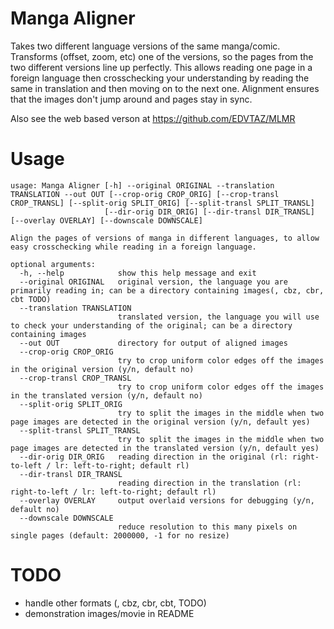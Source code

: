 # Manga Aligner

Takes two different language versions of the same manga/comic. Transforms (offset, zoom, etc) one of the versions, so the pages from the two different versions line up perfectly. This allows reading one page in a foreign language then crosschecking your understanding by reading the same in translation and then moving on to the next one. Alignment ensures that the images don't jump around and pages stay in sync.

Also see the web based verson at https://github.com/EDVTAZ/MLMR

# Usage

```
usage: Manga Aligner [-h] --original ORIGINAL --translation TRANSLATION --out OUT [--crop-orig CROP_ORIG] [--crop-transl CROP_TRANSL] [--split-orig SPLIT_ORIG] [--split-transl SPLIT_TRANSL]
                     [--dir-orig DIR_ORIG] [--dir-transl DIR_TRANSL] [--overlay OVERLAY] [--downscale DOWNSCALE]

Align the pages of versions of manga in different languages, to allow easy crosschecking while reading in a foreign language.

optional arguments:
  -h, --help            show this help message and exit
  --original ORIGINAL   original version, the language you are primarily reading in; can be a directory containing images(, cbz, cbr, cbt TODO)
  --translation TRANSLATION
                        translated version, the language you will use to check your understanding of the original; can be a directory containing images
  --out OUT             directory for output of aligned images
  --crop-orig CROP_ORIG
                        try to crop uniform color edges off the images in the original version (y/n, default no)
  --crop-transl CROP_TRANSL
                        try to crop uniform color edges off the images in the translated version (y/n, default no)
  --split-orig SPLIT_ORIG
                        try to split the images in the middle when two page images are detected in the original version (y/n, default yes)
  --split-transl SPLIT_TRANSL
                        try to split the images in the middle when two page images are detected in the translated version (y/n, default yes)
  --dir-orig DIR_ORIG   reading direction in the original (rl: right-to-left / lr: left-to-right; default rl)
  --dir-transl DIR_TRANSL
                        reading direction in the translation (rl: right-to-left / lr: left-to-right; default rl)
  --overlay OVERLAY     output overlaid versions for debugging (y/n, default no)
  --downscale DOWNSCALE
                        reduce resolution to this many pixels on single pages (default: 2000000, -1 for no resize)
```

# TODO

- handle other formats (, cbz, cbr, cbt, TODO)
- demonstration images/movie in README
